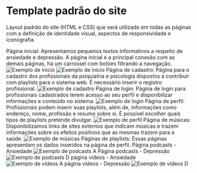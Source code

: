 # Template padrão do site

Layout padrão do site (HTML e CSS) que será utilizado em todas as páginas com a definição de identidade visual, aspectos de responsividade e iconografia.

Página inicial: Apresentamos pequenos textos informativos a respeito de ansiedade e depressão. A página inicial é a principal conexão com as demais páginas, há um carrossel com botões filtrando a navegação.
![Exemplo de inicio](https://user-images.githubusercontent.com/89880127/136582103-189bd2c7-98e0-461d-9a58-56955e1d4df3.png)
![Exemplo de inicio](https://user-images.githubusercontent.com/89880127/136582297-14b471d0-979a-43ea-b907-2af57e550f2a.png)
Página de cadastro: Página para o cadastro dos profissionais da psiquiatria e psicologia dispostos a contribuir com playlists para o sistema web. É necessário inserir o registro profissional.
![Exemplo de cadastro](https://user-images.githubusercontent.com/89889483/136541064-1b665598-dadf-4ba6-b725-846669ee73b2.png)
Página de login: Página de login para profissionais cadastrados terem acesso ao seu perfil e disponibilizar informações e conteúdo no sistema.
![Exemplo de login](https://user-images.githubusercontent.com/90360461/136487114-337e9dd0-88aa-43ce-b8e1-611005ab35d5.jpeg)
Página de perfil: Profissionais podem inserir suas playlists, além de, informações como endereço, nome, profissão e resumo sobre si. É possível escolher quais tipos de playlists pretende divulgar.
![Exemplo de perfil](https://user-images.githubusercontent.com/89946889/136638712-9dc0b6e9-3aac-4d84-acf8-735d9266563b.PNG)
Página de músicas: Disponibilizamos links de sites externos que indicam músicas e trazem informações sobre os efeitos positivos que as mesmas trazem para a saúde.
![Exemplo de músicas](https://user-images.githubusercontent.com/90011477/136636216-5b03371f-cb18-4309-a7a2-16d4fb25c9b1.png)
Páginas de playlists: Essas páginas apresentam os dados inseridos na página de perfil. 
Página podcasts - Ansiedade
![Exemplo de podcasts A](https://user-images.githubusercontent.com/65237061/136625275-890c2644-e2c8-4a10-a29f-86ce7bda6403.png)
Página podcasts - Depressão
![Exemplo de podcasts D](https://user-images.githubusercontent.com/65237061/136625319-2a60450c-1290-464b-b39f-ab5d5fef127a.png)
página vídeos - Ansiedade
![Exemplo de vídeos A](https://user-images.githubusercontent.com/65237061/136625292-e6a4bfb3-cc6b-41b7-9014-1f24d7035b65.png)
página vídeos - Depressão
![Exemplo de vídeos D](https://user-images.githubusercontent.com/65237061/136625347-c9692edb-d2d3-4b68-83ef-b9d1e5b4f1b3.png)
